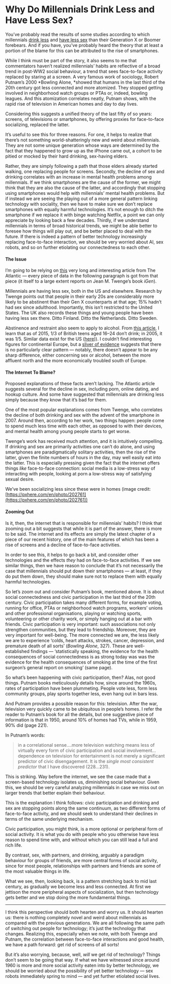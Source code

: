 # Why Do Millennials Drink Less and Have Less Sex?

You’ve probably read the results of some studies according to which millennials
[drink
less](https://www.theguardian.com/commentisfree/2018/oct/11/young-people-drunk-acohol-millenials)
and [have less
sex](https://www.theatlantic.com/magazine/archive/2018/12/the-sex-recession/573949/)
than their Generation X or Boomer forebears. And if you have, you’ve probably
heard the theory that at least a portion of the blame for this can be attributed
to the rise of smartphones.

While I think must be part of the story, it also seems to me that commentators
haven’t realized millennials’ habits are reflective of a broad trend in post-WW2
social behaviour, a trend that sees face-to-face activity replaced by staring at
a screen. A very famous work of sociology, Robert Putnam’s 2000 *Bowling Alone,
*showed that humans in the last third of the 20th century got less connected and
more atomized. They stopped getting involved in neighborhood watch groups or
PTAs or, indeed, bowling leagues. And this atomization correlates neatly, Putnam
shows, with the rapid rise of television in American homes and day to day lives.

Considering this suggests a unified theory of the last fifty of so years:
screens, of televisions or smartphones, by offering proxies for face-to-face
socializing, replaced the latter.

It’s useful to see this for three reasons. For one, it helps to realize that
there’s not something world-shatteringly new and weird about millennials. They
are not some unique generation whose ways are determined by the fact that they
happened to grow up as the iPhone came out, a cohort to be pitied or mocked by
their hard drinking, sex-having elders.

Rather, they are simply following a path that those elders already started
walking, one replacing people for screens. Secondly, the decline of sex and
drinking correlates with an increase in mental health problems among
millennials. If we think smartphones are the cause of the former, we might think
that they are also the cause of the latter, and accordingly that stopping using
smartphones would help with millennials’ mental health problems. But if instead
we are seeing the playing out of a more general pattern linking technology with
sociality, then we have to make sure we don’t replace smartphones with equally
harmful technologies. It’s not enough to ditch the smartphone if we replace it
with binge watching Netflix, a point we can only appreciate by looking back a
few decades. Thirdly, if we understand millennials in terms of broad historical
trends, we might be able better to foresee how things will play out, and be
better placed to deal with the future. If there is indeed a pattern of better
technology increasingly replacing face-to-face interaction, we should be very
worried about AI, sex robots, and so on further etiolating our connectedness to
each other.

#### The Issue

I’m going to be relying on
[this](https://www.theatlantic.com/magazine/archive/2018/12/the-sex-recession/573949/)
very long and interesting article from The Atlantic — every piece of data in the
following paragraph is got from that piece (it itself to a large extent reports
on Jean M. Twenge’s book *iGen*).

Millennials are having less sex, both in the US and elsewhere. Research by
Twenge points out that people in their early 20s are considerably more likely to
be abstinent than their Gen X counterparts at that age; 15% hadn’t had sex since
adulthood. Importantly, this isn’t restricted to the United States. The UK also
records these things and young people have been having less sex there. Ditto
Finland. Ditto the Netherlands. Ditto Sweden.

Abstinence and restraint also seem to apply to alcohol. From [this
article](https://www.theguardian.com/commentisfree/2018/oct/11/young-people-drunk-acohol-millenials),
I learn that as of 2015, 1/3 of British teens aged 16–24 don’t drink; in 2005,
it was 1/5. Similar data exist for the US
([here](https://www.post-gazette.com/news/health/2018/08/07/New-study-shows-millennials-drinking-less-pennsylvania/stories/201808060166))).
I couldn’t find interesting figures for continental Europe, but a [sliver of
evidence](https://nordic.businessinsider.com/young-danes-hold-the-european-record-for-drinking--but-a-new-law-could-put-an-end-to-that-2017-4/)
suggests that there is no particularly clear pattern — notably, there doesn’t
appear to be any sharp difference, either concerning sex or alcohol, between the
more affluent north and the more economically troubled south of Europe.

#### The Internet To Blame?

Proposed explanations of these facts aren’t lacking. The Atlantic article
suggests several for the decline in sex, including porn, online dating, and
hookup culture. And some have suggested that millennials are drinking less
simply because they know that it’s bad for them.

One of the most popular explanations comes from Twenge, who correlates the
decline of both drinking and sex with the advent of the smartphone in 2007.
Around then, according to her work, two things happen: people come to spend much
less time with each other, as opposed to with their devices, and mental health
among young people starts to get worse.

Twenge’s work has received much attention, and it is intuitively compelling. If
drinking and sex are primarily activities one can’t do alone, and using
smartphones are paradigmatically solitary activities, then the rise of the
latter, given the finite numbers of hours in the day, may well easily eat into
the latter. This is especially pressing given the fact that the internet offers
things *like* face-to-face connection: social media is a low-stress way of
interacting with people, looking at porn a low-stress way of satisfying sexual
desire.

<span class="figcaption_hack">We’ve been socializing less since these were in homes (image credit:
[https://pxhere.com/en/photo/202761](https://pxhere.com/en/photo/202761))</span>

#### Zooming Out

Is it, then, the internet that is responsible for millennials’ habits? I think
that zooming out a bit suggests that while it is part of the answer, there is
more to be said. The internet and its effects are simply the latest chapter of a
piece of our recent history, one of the main features of which has been a rise
of screens and a decline of face-to-face activities.

In order to see this, it helps to go back a bit, and consider other technologies
and the effects *they* had on face-to-face activities. If we see similar things,
then we have reason to conclude that it’s not necessarily the case that
millennials should put down their smartphones — at least, if they do put them
down, they should make sure not to replace them with equally harmful
technologies.

So let’s zoom out and consider Putnam’s book, mentioned above. It is about
social connectedness and civic participation in the last third of the 20th
century. Civic participation takes many different forms, for example voting,
running for office, PTAs or neighborhood watch programs, workers’ unions and
other professional organisations, playing or watching sports, volunteering or
other charity work, or simply hanging out at a bar with friends. Civic
participation is very important: such associations not only strengthen
communities, but they lead to friendship. Moreover, they are very important for
well-being. The more connected we are, the less likely we are to experience
‘colds, heart attacks, strokes, cancer, depression, and premature death of all
sorts’ (*Bowling Alone*, 327). These are well-established findings —
‘statistically speaking, the evidence for the health consequences of social
connectedness is as strong today was was the evidence for the health
consequences of smoking at the time of the first surgeon’s general report on
smoking’ (same page).

So what’s been happening with civic participation, then? Alas, not good things.
Putnam books meticulously details how, since around the 1960s, rates of
participation have been plummeting. People vote less, form less community
groups, play sports together less, even hang out in bars less.

And Putnam provides a possible reason for this: television. After the war,
television very quickly came to be ubiquitous in people’s homes. I refer the
reader to Putnam’s book for all the details, but one suggestive piece of
information is that in 1950, around 10% of homes had TVs, while in 1959, 90% did
(page 221).

In Putnam’s words:

> in a correlational sense….more television watching means less of virtually every
> form of civic participation and social involvement…dependence on television for
entertainment is not merely a significant predictor of civic disengagement. It
is the *single most consistent predictor* that I have discovered (228…231).

This is striking. Way before the internet, we see the case made that a
screen-based technology isolates us, diminishing social behaviour. Given this,
we should be very careful analyzing millennials in case we miss out on larger
trends that better explain their behaviour.

This is the explanation I think follows: civic participation and drinking and
sex are stopping points along the same continuum, as two different forms of
face-to-face activity, and we should seek to understand their declines in terms
of the same underlying mechanism.

Civic participation, you might think, is a more optional or peripheral form of
social activity. It is what you do with people who you otherwise have less
reason to spend time with, and without which you can still lead a full and rich
life.

By contrast, sex, with partners, and drinking, arguably a paradigm behaviour for
groups of friends, are more central forms of social activity, since for most
people, relationships with partners and friends are some of the most valuable
things in life.

What we see, then, looking back, is a pattern stretching back to mid last
century, as gradually we become less and less connected. At first we jettison
the more peripheral aspects of socialization, but then technology gets better
and we stop doing the more fundamental things.

*****

I think this perspective should both hearten and worry us. It should hearten us:
there is nothing completely novel and weird about millennials as compared with
the previous generations. We are all following the same path of switching out
people for technology; it’s just the technology that changes. Realizing this,
especially when we note, with both Twenge and Putnam, the correlation between
face-to-face interactions and good health, we have a path forward: get rid of
screens of all sorts!

But it’s also worrying, because, well, *will* we get rid of technology? Things
don’t seem to be going that way. If what we have witnessed since around 1960 is
more and more social activity eaten into by better technology, we should be
worried about the possibility of yet better technology — sex robots immediately
spring to mind — and yet further etiolated social lives.

